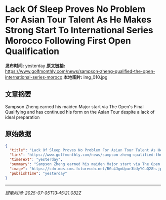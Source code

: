 # Lack Of Sleep Proves No Problem For Asian Tour Talent As He Makes Strong Start To International Series Morocco Following First Open Qualification

**发布时间:** yesterday
**原文链接:** https://www.golfmonthly.com/news/sampson-zheng-qualified-the-open-international-series-moroco
**本地图片:** img_010.jpg

## 文章摘要

Sampson Zheng earned his maiden Major start via The Open's Final Qualifying and has continued his form on the Asian Tour despite a lack of ideal preparation

## 原始数据

```json
{
  "title": "Lack Of Sleep Proves No Problem For Asian Tour Talent As He Makes Strong Start To International Series Morocco Following First Open Qualification",
  "link": "https://www.golfmonthly.com/news/sampson-zheng-qualified-the-open-international-series-moroco",
  "timeText": "yesterday",
  "summary": "Sampson Zheng earned his maiden Major start via The Open's Final Qualifying and has continued his form on the Asian Tour despite a lack of ideal preparation",
  "image": "https://cdn.mos.cms.futurecdn.net/BGu4JgmUpur3bUyYCuQ28h.jpg",
  "publishTime": "yesterday"
}
```

---
*提取时间: 2025-07-05T13:45:21.082Z*
